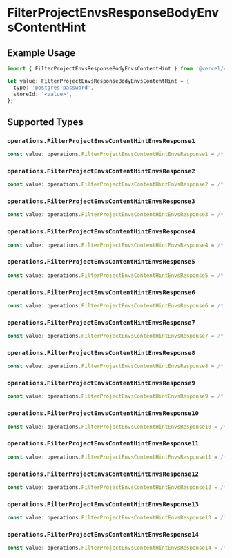 # FilterProjectEnvsResponseBodyEnvsContentHint

## Example Usage

```typescript
import { FilterProjectEnvsResponseBodyEnvsContentHint } from '@vercel/client/models/operations';

let value: FilterProjectEnvsResponseBodyEnvsContentHint = {
  type: 'postgres-password',
  storeId: '<value>',
};
```

## Supported Types

### `operations.FilterProjectEnvsContentHintEnvsResponse1`

```typescript
const value: operations.FilterProjectEnvsContentHintEnvsResponse1 = /* values here */
```

### `operations.FilterProjectEnvsContentHintEnvsResponse2`

```typescript
const value: operations.FilterProjectEnvsContentHintEnvsResponse2 = /* values here */
```

### `operations.FilterProjectEnvsContentHintEnvsResponse3`

```typescript
const value: operations.FilterProjectEnvsContentHintEnvsResponse3 = /* values here */
```

### `operations.FilterProjectEnvsContentHintEnvsResponse4`

```typescript
const value: operations.FilterProjectEnvsContentHintEnvsResponse4 = /* values here */
```

### `operations.FilterProjectEnvsContentHintEnvsResponse5`

```typescript
const value: operations.FilterProjectEnvsContentHintEnvsResponse5 = /* values here */
```

### `operations.FilterProjectEnvsContentHintEnvsResponse6`

```typescript
const value: operations.FilterProjectEnvsContentHintEnvsResponse6 = /* values here */
```

### `operations.FilterProjectEnvsContentHintEnvsResponse7`

```typescript
const value: operations.FilterProjectEnvsContentHintEnvsResponse7 = /* values here */
```

### `operations.FilterProjectEnvsContentHintEnvsResponse8`

```typescript
const value: operations.FilterProjectEnvsContentHintEnvsResponse8 = /* values here */
```

### `operations.FilterProjectEnvsContentHintEnvsResponse9`

```typescript
const value: operations.FilterProjectEnvsContentHintEnvsResponse9 = /* values here */
```

### `operations.FilterProjectEnvsContentHintEnvsResponse10`

```typescript
const value: operations.FilterProjectEnvsContentHintEnvsResponse10 = /* values here */
```

### `operations.FilterProjectEnvsContentHintEnvsResponse11`

```typescript
const value: operations.FilterProjectEnvsContentHintEnvsResponse11 = /* values here */
```

### `operations.FilterProjectEnvsContentHintEnvsResponse12`

```typescript
const value: operations.FilterProjectEnvsContentHintEnvsResponse12 = /* values here */
```

### `operations.FilterProjectEnvsContentHintEnvsResponse13`

```typescript
const value: operations.FilterProjectEnvsContentHintEnvsResponse13 = /* values here */
```

### `operations.FilterProjectEnvsContentHintEnvsResponse14`

```typescript
const value: operations.FilterProjectEnvsContentHintEnvsResponse14 = /* values here */
```

